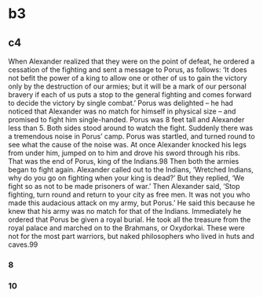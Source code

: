 # b3
## c4
When Alexander realized that they were on the point of defeat, he ordered a cessation of the fighting and sent a message to Porus, as follows:
‘It does not befit the power of a king to allow one or other of us to gain the victory only by the destruction of our armies; but it will be a mark of our personal bravery if each of us puts a stop to the general fighting and comes forward to decide the victory by single combat.’
Porus was delighted – he had noticed that Alexander was no match for himself in physical size – and promised to fight him single-handed. Porus was 8 feet tall and Alexander less than 5. Both sides stood around to watch the fight. Suddenly there was a tremendous noise in Porus’ camp. Porus was startled, and turned round to see what the cause of the noise was. At once Alexander knocked his legs from under him, jumped on to him and drove his sword through his ribs. That was the end of Porus, king of the Indians.98
Then both the armies began to fight again. Alexander called out to the Indians, ‘Wretched Indians, why do you go on fighting when your king is dead?’ But they replied, ‘We fight so as not to be made prisoners of war.’ Then Alexander said, ‘Stop fighting, turn round and return to your city as free men. It was not you who made this audacious attack on my army, but Porus.’ He said this because he knew that his army was no match for that of the Indians.
Immediately he ordered that Porus be given a royal burial. He took all the treasure from the royal palace and marched on to the Brahmans, or Oxydorkai. These were not for the most part warriors, but naked philosophers who lived in huts and caves.99
### 8
### 10